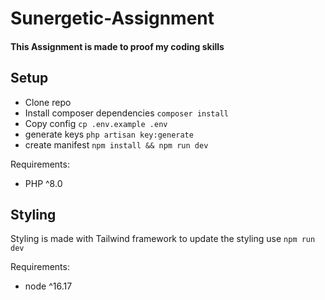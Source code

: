 # Sunergetic-Assignment
#### This Assignment is made to proof my coding skills
## Setup 
* Clone repo
* Install composer dependencies `composer install`
* Copy config `cp .env.example .env`
* generate keys `php artisan key:generate`
* create manifest `npm install && npm run dev`

Requirements:
* PHP ^8.0
 
## Styling
Styling is made with Tailwind framework to update the styling use `npm run dev`

Requirements:
* node ^16.17